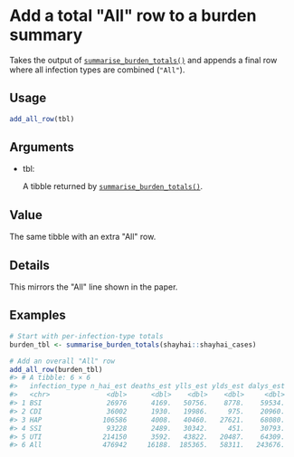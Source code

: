 # Add a total "All" row to a burden summary

Takes the output of
[`summarise_burden_totals()`](https://ETC5523-2025.github.io/assignment-4-packages-and-shiny-apps-Shayna-Yang/reference/summarise_burden_totals.md)
and appends a final row where all infection types are combined
(`"All"`).

## Usage

``` r
add_all_row(tbl)
```

## Arguments

- tbl:

  A tibble returned by
  [`summarise_burden_totals()`](https://ETC5523-2025.github.io/assignment-4-packages-and-shiny-apps-Shayna-Yang/reference/summarise_burden_totals.md).

## Value

The same tibble with an extra "All" row.

## Details

This mirrors the "All" line shown in the paper.

## Examples

``` r
# Start with per-infection-type totals
burden_tbl <- summarise_burden_totals(shayhai::shayhai_cases)

# Add an overall "All" row
add_all_row(burden_tbl)
#> # A tibble: 6 × 6
#>   infection_type n_hai_est deaths_est ylls_est ylds_est dalys_est
#>   <chr>              <dbl>      <dbl>    <dbl>    <dbl>     <dbl>
#> 1 BSI                26976      4169.   50756.    8778.    59534.
#> 2 CDI                36002      1930.   19986.     975.    20960.
#> 3 HAP               106586      4008.   40460.   27621.    68080.
#> 4 SSI                93228      2489.   30342.     451.    30793.
#> 5 UTI               214150      3592.   43822.   20487.    64309.
#> 6 All               476942     16188.  185365.   58311.   243676.
```
